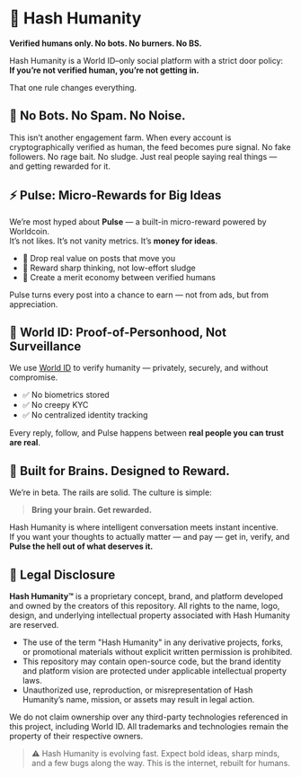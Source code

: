 # 🧬 Hash Humanity

**Verified humans only. No bots. No burners. No BS.**

Hash Humanity is a World ID–only social platform with a strict door policy:  
**If you’re not verified human, you’re not getting in.**

That one rule changes everything.

## 🚫 No Bots. No Spam. No Noise.

This isn’t another engagement farm. When every account is cryptographically verified as human, the feed becomes pure signal. No fake followers. No rage bait. No sludge. Just real people saying real things — and getting rewarded for it.

## ⚡ Pulse: Micro-Rewards for Big Ideas

We’re most hyped about **Pulse** — a built-in micro-reward powered by Worldcoin.  
It’s not likes. It’s not vanity metrics. It’s **money for ideas**.

- 💸 Drop real value on posts that move you  
- 🧠 Reward sharp thinking, not low-effort sludge  
- 🤝 Create a merit economy between verified humans  

Pulse turns every post into a chance to earn — not from ads, but from appreciation.

## 🔐 World ID: Proof-of-Personhood, Not Surveillance

We use [World ID](https://worldcoin.org/world-id) to verify humanity — privately, securely, and without compromise.

- ✅ No biometrics stored  
- ✅ No creepy KYC  
- ✅ No centralized identity tracking  

Every reply, follow, and Pulse happens between **real people you can trust are real**.

## 🚀 Built for Brains. Designed to Reward.

We’re in beta. The rails are solid. The culture is simple:

> **Bring your brain. Get rewarded.**

Hash Humanity is where intelligent conversation meets instant incentive.  
If you want your thoughts to actually matter — and pay — get in, verify, and **Pulse the hell out of what deserves it.**

## 🧭 Legal Disclosure

**Hash Humanity™** is a proprietary concept, brand, and platform developed and owned by the creators of this repository. All rights to the name, logo, design, and underlying intellectual property associated with Hash Humanity are reserved.

- The use of the term "Hash Humanity" in any derivative projects, forks, or promotional materials without explicit written permission is prohibited.  
- This repository may contain open-source code, but the brand identity and platform vision are protected under applicable intellectual property laws.  
- Unauthorized use, reproduction, or misrepresentation of Hash Humanity’s name, mission, or assets may result in legal action.  

We do not claim ownership over any third-party technologies referenced in this project, including World ID. All trademarks and technologies remain the property of their respective owners.


> ⚠️ Hash Humanity is evolving fast. Expect bold ideas, sharp minds, and a few bugs along the way. This is the internet, rebuilt for humans.
